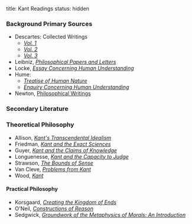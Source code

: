 title: Kant Readings
status: hidden


### Background Primary Sources ###

- Descartes: Collected Writings
    + [*Vol. 1*](https://www.dropbox.com/s/ixcfhg8r5df1htd/descartes1985.pdf?dl=0)
    + [*Vol. 2*](https://www.dropbox.com/s/50ir6s44udrqt6h/descartes1984.pdf?dl=0)
    + [*Vol. 3*](https://www.dropbox.com/s/xcl5gje06f9xk06/descartes1991.pdf?dl=0)
- Leibniz, [*Philosophical Papers and Letters*](https://www.dropbox.com/s/nh3xui4h4ls3e9u/leibniz1976.pdf?dl=0)
- Locke, [*Essay Concerning Human Understanding*](https://www.dropbox.com/s/8hi35hdbgj5mtpv/locke1970.pdf?dl=0)
- Hume: 
    + [*Treatise of Human Nature*](https://www.dropbox.com/s/whgmgl428b2xrsi/hume1888.pdf?dl=0)
    + [*Enquiry Concerning Human Understanding*](https://www.dropbox.com/s/4e9ave6kt09c245/hume2007.pdf?dl=0)
- Newton, [Philosophical Writings](https://www.dropbox.com/s/w2t4r1r208ob9g1/newton2004.pdf?dl=0)

### Secondary Literature ###

### Theoretical Philosophy  ###

- Allison, [*Kant's Transcendental Idealism*](https://www.dropbox.com/s/ol01gu8gmrawxig/allison2004.pdf?dl=0)
- Friedman, [*Kant and the Exact Sciences*](https://www.dropbox.com/s/z4ddcq8txii9xj3/friedman1992.pdf?dl=0)
- Guyer, [*Kant and the Claims of Knowledge*](https://www.dropbox.com/s/wmt4ulo1mo4byoh/guyer1987.pdf?dl=0)
- Longuenesse, [*Kant and the Capacity to Judge*](https://www.dropbox.com/s/uoa9rauau6lqghm/longuenesse1998.pdf?dl=0)
- Strawson, [*The Bounds of Sense*](https://www.dropbox.com/s/qs28xe115xxg8op/strawson1966.pdf?dl=0)
- Van Cleve, [*Problems from Kant*](https://www.dropbox.com/s/afskaiurw2gu086/van%20cleve1999.pdf)
- Wood, [*Kant*](https://www.dropbox.com/s/tn8wnp9bf4ztb7h/wood2005.pdf?dl=0)

#### Practical Philosophy ####

- Korsgaard, [*Creating the Kingdom of Ends*](https://www.dropbox.com/s/cm0vljabl2ci5c4/korsgaard1996a.pdf?dl=0)
- O'Neil, [*Constructions of Reason*](https://www.dropbox.com/s/4e8scy3g6pfbhi3/o%27neill1989.pdf?dl=0)
- Sedgwick, [*Groundwork of the Metaphysics of Morals: An Introduction*](https://www.dropbox.com/s/xkj5ifdmxo2r4pv/sedgwick2008.pdf?dl=0)